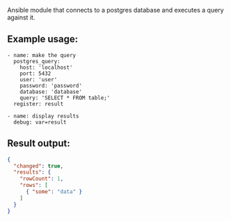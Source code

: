 Ansible module that connects to a postgres database and executes a query against it.

## Example usage:
```
- name: make the query
  postgres_query:
    host: 'localhost'
    port: 5432
    user: 'user'
    password: 'password'
    database: 'database'
    query: 'SELECT * FROM table;'
  register: result
  
- name: display results
  debug: var=result
```

## Result output:
```JSON
{
  "changed": true,
  "results": {
    "rowCount": 1,
    "rows": [
      { "some": "data" }
    ]
  }
}
```
